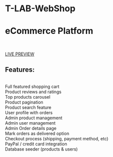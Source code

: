 # T-LAB-WebShop

<h1>eCommerce Platform </h1><br>

<a href="https://tlabwebshop.herokuapp.com/" target="_blank">LIVE PREVIEW</a> 


<h2>Features:</h2> <br>
Full featured shopping cart<br>
Product reviews and ratings<br>
Top products carousel<br>
Product pagination<br>
Product search feature<br>
User profile with orders<br>
Admin product management<br>
Admin user management<br>
Admin Order details page<br>
Mark orders as delivered option<br>
Checkout process (shipping, payment method, etc)<br>
PayPal / credit card integration<br>
Database seeder (products & users)<br>

